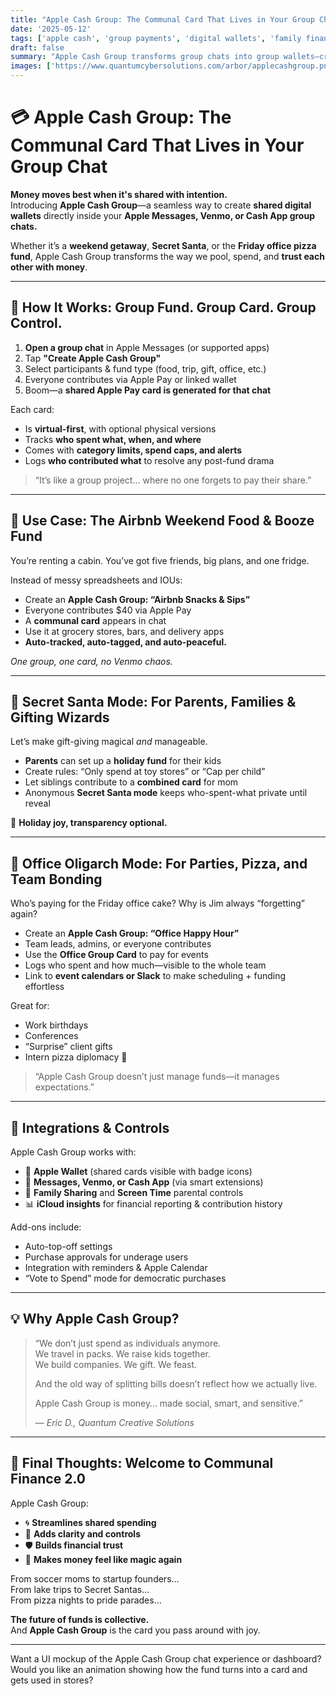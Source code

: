 ```yaml
---
title: "Apple Cash Group: The Communal Card That Lives in Your Group Chat"  
date: '2025-05-12'  
tags: ['apple cash', 'group payments', 'digital wallets', 'family finance', 'group chat fintech', 'communal funds', 'Secret Santa', 'shared expenses', 'Apple Pay innovation']  
draft: false  
summary: "Apple Cash Group transforms group chats into group wallets—creating dynamic, trackable, communal Apple Pay cards for friends, family, and teams. From Airbnb food funds to Secret Santa surprises, shared spending just got elegant."  
images: ['https://www.quantumcybersolutions.com/arbor/applecashgroup.png']  
---
```


# 💳 Apple Cash Group: The Communal Card That Lives in Your Group Chat

**Money moves best when it's shared with intention.**  
Introducing **Apple Cash Group**—a seamless way to create **shared digital wallets** directly inside your **Apple Messages, Venmo, or Cash App group chats.**

Whether it’s a **weekend getaway**, **Secret Santa**, or the **Friday office pizza fund**, Apple Cash Group transforms the way we pool, spend, and **trust each other with money**.

---

## 🧾 How It Works: Group Fund. Group Card. Group Control.

1. **Open a group chat** in Apple Messages (or supported apps)  
2. Tap **"Create Apple Cash Group"**  
3. Select participants & fund type (food, trip, gift, office, etc.)  
4. Everyone contributes via Apple Pay or linked wallet  
5. Boom—a **shared Apple Pay card is generated for that chat**

Each card:

- Is **virtual-first**, with optional physical versions  
- Tracks **who spent what, when, and where**  
- Comes with **category limits, spend caps, and alerts**  
- Logs **who contributed what** to resolve any post-fund drama

> “It’s like a group project… where no one forgets to pay their share.”

---

## 🏡 Use Case: The Airbnb Weekend Food & Booze Fund

You’re renting a cabin. You’ve got five friends, big plans, and one fridge.

Instead of messy spreadsheets and IOUs:

- Create an **Apple Cash Group: “Airbnb Snacks & Sips”**  
- Everyone contributes $40 via Apple Pay  
- A **communal card** appears in chat  
- Use it at grocery stores, bars, and delivery apps  
- **Auto-tracked, auto-tagged, and auto-peaceful.**

*One group, one card, no Venmo chaos.*

---

## 🎁 Secret Santa Mode: For Parents, Families & Gifting Wizards

Let’s make gift-giving magical *and* manageable.

- **Parents** can set up a **holiday fund** for their kids  
- Create rules: “Only spend at toy stores” or “Cap per child”  
- Let siblings contribute to a **combined card** for mom  
- Anonymous **Secret Santa mode** keeps who-spent-what private until reveal

🎄 **Holiday joy, transparency optional.**

---

## 🏢 Office Oligarch Mode: For Parties, Pizza, and Team Bonding

Who’s paying for the Friday office cake? Why is Jim always “forgetting” again?

- Create an **Apple Cash Group: “Office Happy Hour”**  
- Team leads, admins, or everyone contributes  
- Use the **Office Group Card** to pay for events  
- Logs who spent and how much—visible to the whole team  
- Link to **event calendars or Slack** to make scheduling + funding effortless

Great for:

- Work birthdays  
- Conferences  
- “Surprise” client gifts  
- Intern pizza diplomacy 🍕

> “Apple Cash Group doesn’t just manage funds—it manages expectations.”

---

## 📱 Integrations & Controls

Apple Cash Group works with:

- 📲 **Apple Wallet** (shared cards visible with badge icons)  
- 💬 **Messages, Venmo, or Cash App** (via smart extensions)  
- 👥 **Family Sharing** and **Screen Time** parental controls  
- 📊 **iCloud insights** for financial reporting & contribution history  

Add-ons include:

- Auto-top-off settings  
- Purchase approvals for underage users  
- Integration with reminders & Apple Calendar  
- “Vote to Spend” mode for democratic purchases  

---

## 💡 Why Apple Cash Group?

> “We don’t just spend as individuals anymore.  
> We travel in packs. We raise kids together.  
> We build companies. We gift. We feast.  
>  
> And the old way of splitting bills doesn’t reflect how we actually live.  
>  
> Apple Cash Group is money… made social, smart, and sensitive.”  
>  
> — *Eric D., Quantum Creative Solutions*

---

## 🚀 Final Thoughts: Welcome to Communal Finance 2.0

Apple Cash Group:

- 🌀 **Streamlines shared spending**  
- 🧭 **Adds clarity and controls**  
- 🛡️ **Builds financial trust**  
- 💫 **Makes money feel like magic again**

From soccer moms to startup founders…  
From lake trips to Secret Santas…  
From pizza nights to pride parades…

**The future of funds is collective.**  
And **Apple Cash Group** is the card you pass around with joy.

---

Want a UI mockup of the Apple Cash Group chat experience or dashboard?  
Would you like an animation showing how the fund turns into a card and gets used in stores?

